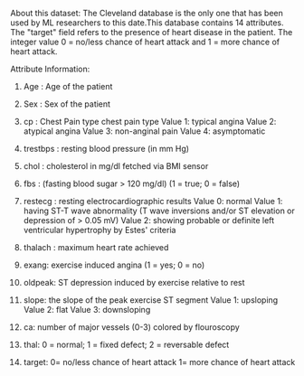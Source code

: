 About this dataset:
The Cleveland database is the only one that has been used by ML researchers to this date.This database contains 14 attributes.
The "target" field refers to the presence of heart disease in the patient. 
The integer value 0 = no/less chance of heart attack and 1 = more chance of heart attack.

Attribute Information: 
1) Age : Age of the patient

2) Sex : Sex of the patient

3) cp : Chest Pain type chest pain type
Value 1: typical angina
Value 2: atypical angina
Value 3: non-anginal pain
Value 4: asymptomatic

4) trestbps : resting blood pressure (in mm Hg)

5) chol : cholesterol in mg/dl fetched via BMI sensor

6) fbs : (fasting blood sugar > 120 mg/dl) (1 = true; 0 = false)

7) restecg : resting electrocardiographic results
Value 0: normal
Value 1: having ST-T wave abnormality (T wave inversions and/or ST elevation or depression of > 0.05 mV)
Value 2: showing probable or definite left ventricular hypertrophy by Estes' criteria

8) thalach : maximum heart rate achieved

9) exang: exercise induced angina (1 = yes; 0 = no)

10) oldpeak: ST depression induced by exercise relative to rest

11) slope: the slope of the peak exercise ST segment
Value 1: upsloping
Value 2: flat
Value 3: downsloping

12) ca: number of major vessels (0-3) colored by flouroscopy

13) thal: 0 = normal; 1 = fixed defect; 2 = reversable defect

14) target: 0= no/less chance of heart attack 1= more chance of heart attack
